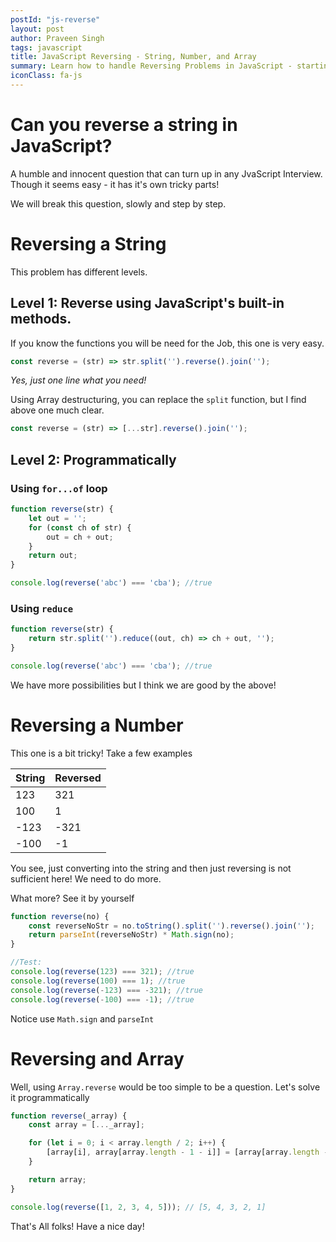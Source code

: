 ```yaml
---
postId: "js-reverse"
layout: post
author: Praveen Singh
tags: javascript
title: JavaScript Reversing - String, Number, and Array
summary: Learn how to handle Reversing Problems in JavaScript - starting from String, to number to Array
iconClass: fa-js
---
```


# Can you reverse a string in JavaScript?

A humble and innocent question that can turn up in any JvaScript Interview. Though it seems easy - it has it's own tricky parts!

We will break this question, slowly and step by step.

# Reversing a String

This problem has different levels.

## Level 1: Reverse using JavaScript's built-in methods. 

If you know the functions you will be need for the Job, this one is very easy.

```js
const reverse = (str) => str.split('').reverse().join('');
```

_Yes, just one line what you need!_

Using Array destructuring, you can replace the `split` function, but I find above one much clear.

```js
const reverse = (str) => [...str].reverse().join('');
```

## Level 2: Programmatically

### Using `for...of` loop

```js
function reverse(str) {
    let out = '';
    for (const ch of str) {
        out = ch + out;
    }
    return out;
}

console.log(reverse('abc') === 'cba'); //true
```

### Using `reduce`

```js
function reverse(str) {
    return str.split('').reduce((out, ch) => ch + out, '');
}

console.log(reverse('abc') === 'cba'); //true
```

We have more possibilities but I think we are good by the above!

# Reversing a Number

This one is a bit tricky! Take a few examples

| String | Reversed |
| ----- | ------ |
| 123   | 321    |
| 100   | 1      |
| -123  | -321   |
| -100  | -1     |

You see, just converting into the string and then just reversing is not sufficient here! We need to do more.

What more? See it by yourself

```js
function reverse(no) {
    const reverseNoStr = no.toString().split('').reverse().join('');
    return parseInt(reverseNoStr) * Math.sign(no);
}

//Test:
console.log(reverse(123) === 321); //true
console.log(reverse(100) === 1); //true
console.log(reverse(-123) === -321); //true
console.log(reverse(-100) === -1); //true
```

Notice use `Math.sign` and `parseInt`

# Reversing and Array

Well, using `Array.reverse` would be too simple to be a question. Let's solve it programmatically

```js
function reverse(_array) {
    const array = [..._array];

    for (let i = 0; i < array.length / 2; i++) {
        [array[i], array[array.length - 1 - i]] = [array[array.length - 1 - i], array[i]];
    }

    return array;
}

console.log(reverse([1, 2, 3, 4, 5])); // [5, 4, 3, 2, 1]
```

That's All folks! Have a nice day! 
